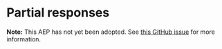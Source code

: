 # Partial responses

**Note:** This AEP has not yet been adopted. See
[this GitHub issue](https://github.com/aep-dev/aep.dev/issues/11) for more
information.

